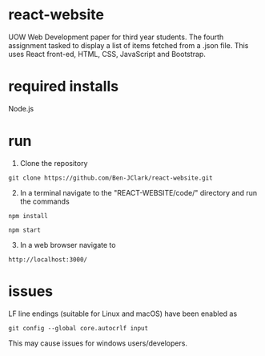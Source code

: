 # react-website
UOW Web Development paper for third year students. The fourth assignment tasked to display a list of items fetched from a .json file. This uses React front-ed, HTML, CSS, JavaScript and Bootstrap.

# required installs
Node.js

# run
1. Clone the repository
```
git clone https://github.com/Ben-JClark/react-website.git
```
2. In a terminal navigate to the "REACT-WEBSITE/code/" directory and run the commands
```
npm install
```
```
npm start
```
3. In a web browser navigate to 
```
http://localhost:3000/
```
# issues
LF line endings (suitable for Linux and macOS) have been enabled as
```
git config --global core.autocrlf input
```
This may cause issues for windows users/developers.